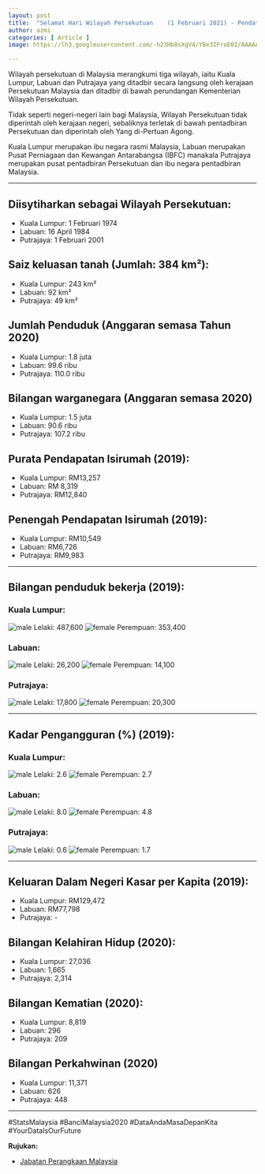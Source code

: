 ```yaml
---
layout: post
title:  "Selamat Hari Wilayah Persekutuan    (1 Februari 2021) - Pendataan Wilayah"
author: azmi
categories: [ Article ]
image: https://lh3.googleusercontent.com/-h23Hb8sXgV4/YBe3IFroE0I/AAAAAAAA_Rw/cMSkNO-1NcAX9w1zIlptliGg5dGw3npBACK8BGAsYHg/s0/2021-02-01.jpg

---
```

Wilayah persekutuan di Malaysia merangkumi tiga wilayah, iaitu Kuala Lumpur, Labuan dan Putrajaya yang ditadbir secara langsung oleh kerajaan Persekutuan Malaysia dan ditadbir di bawah perundangan Kementerian Wilayah Persekutuan. 

Tidak seperti negeri-negeri lain bagi Malaysia, Wilayah Persekutuan tidak diperintah oleh kerajaan negeri, sebaliknya terletak di bawah pentadbiran Persekutuan dan diperintah oleh Yang di-Pertuan Agong. 

Kuala Lumpur merupakan ibu negara rasmi Malaysia, Labuan merupakan Pusat Perniagaan dan Kewangan Antarabangsa (IBFC) manakala Putrajaya merupakan pusat pentadbiran Persekutuan dan ibu negara pentadbiran Malaysia.

___

## Diisytiharkan sebagai Wilayah Persekutuan:
- Kuala Lumpur: 1 Februari 1974
- Labuan: 16 April 1984
- Putrajaya: 1 Februari 2001

## Saiz keluasan tanah (Jumlah: 384 km²):
- Kuala Lumpur: 243 km²
- Labuan: 92 km²
- Putrajaya: 49 km²

## Jumlah Penduduk (Anggaran semasa Tahun 2020)
- Kuala Lumpur: 1.8 juta
- Labuan: 99.6 ribu
- Putrajaya: 110.0 ribu

## Bilangan warganegara (Anggaran semasa 2020)
- Kuala Lumpur: 1.5 juta
- Labuan: 90.6 ribu
- Putrajaya: 107.2 ribu

## Purata Pendapatan Isirumah (2019):
- Kuala Lumpur: RM13,257
- Labuan: RM 8,319
- Putrajaya: RM12,840

## Penengah Pendapatan Isirumah (2019):
- Kuala Lumpur: RM10,549
- Labuan: RM6,726
- Putrajaya: RM9,983

___

## Bilangan penduduk bekerja (2019):
### Kuala Lumpur: 
![male](https://upload.wikimedia.org/wikipedia/commons/a/a3/Map_icons_by_Scott_de_Jonge_-_male.svg) Lelaki: 487,600  ![female](https://upload.wikimedia.org/wikipedia/commons/8/86/Map_icons_by_Scott_de_Jonge_-_female.svg) Perempuan: 353,400

### Labuan: 
![male](https://upload.wikimedia.org/wikipedia/commons/a/a3/Map_icons_by_Scott_de_Jonge_-_male.svg) Lelaki: 26,200  ![female](https://upload.wikimedia.org/wikipedia/commons/8/86/Map_icons_by_Scott_de_Jonge_-_female.svg) Perempuan: 14,100

### Putrajaya: 
![male](https://upload.wikimedia.org/wikipedia/commons/a/a3/Map_icons_by_Scott_de_Jonge_-_male.svg) Lelaki: 17,800  ![female](https://upload.wikimedia.org/wikipedia/commons/8/86/Map_icons_by_Scott_de_Jonge_-_female.svg) Perempuan: 20,300

___

## Kadar Pengangguran (%) (2019):
### Kuala Lumpur:
![male](https://upload.wikimedia.org/wikipedia/commons/a/a3/Map_icons_by_Scott_de_Jonge_-_male.svg) Lelaki: 2.6   ![female](https://upload.wikimedia.org/wikipedia/commons/8/86/Map_icons_by_Scott_de_Jonge_-_female.svg) Perempuan: 2.7

### Labuan:
![male](https://upload.wikimedia.org/wikipedia/commons/a/a3/Map_icons_by_Scott_de_Jonge_-_male.svg) Lelaki: 8.0  ![female](https://upload.wikimedia.org/wikipedia/commons/8/86/Map_icons_by_Scott_de_Jonge_-_female.svg) Perempuan: 4.8

### Putrajaya:
![male](https://upload.wikimedia.org/wikipedia/commons/a/a3/Map_icons_by_Scott_de_Jonge_-_male.svg) Lelaki: 0.6  ![female](https://upload.wikimedia.org/wikipedia/commons/8/86/Map_icons_by_Scott_de_Jonge_-_female.svg) Perempuan: 1.7

___

## Keluaran Dalam Negeri Kasar per Kapita (2019):
- Kuala Lumpur: RM129,472
- Labuan: RM77,798
- Putrajaya: -

## Bilangan Kelahiran Hidup (2020):
- Kuala Lumpur: 27,036
- Labuan: 1,665
- Putrajaya: 2,314

## Bilangan Kematian (2020):
- Kuala Lumpur: 8,819
- Labuan: 296
- Putrajaya: 209

## Bilangan Perkahwinan (2020)
- Kuala Lumpur: 11,371
- Labuan: 626
- Putrajaya: 448

___


#StatsMalaysia
#BanciMalaysia2020
#DataAndaMasaDepanKita
#YourDataIsOurFuture



**Rujukan:**
* [Jabatan Perangkaan Malaysia](https://www.dosm.gov.my/v1_/)
